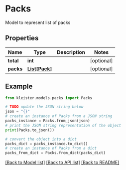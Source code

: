 # Packs

Model to represent list of packs

## Properties

Name | Type | Description | Notes
------------ | ------------- | ------------- | -------------
**total** | **int** |  | [optional] 
**packs** | [**List[Pack]**](Pack.md) |  | [optional] 

## Example

```python
from kleister.models.packs import Packs

# TODO update the JSON string below
json = "{}"
# create an instance of Packs from a JSON string
packs_instance = Packs.from_json(json)
# print the JSON string representation of the object
print(Packs.to_json())

# convert the object into a dict
packs_dict = packs_instance.to_dict()
# create an instance of Packs from a dict
packs_from_dict = Packs.from_dict(packs_dict)
```
[[Back to Model list]](../README.md#documentation-for-models) [[Back to API list]](../README.md#documentation-for-api-endpoints) [[Back to README]](../README.md)


